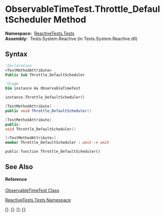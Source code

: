 # ObservableTimeTest.Throttle\_DefaultScheduler Method

**Namespace:**  [ReactiveTests.Tests](ReactiveTests.Tests\ReactiveTests.Tests.md)  
**Assembly:**  Tests.System.Reactive (in Tests.System.Reactive.dll)

## Syntax

```vb
'Declaration
<TestMethodAttribute> _
Public Sub Throttle_DefaultScheduler
```

```vb
'Usage
Dim instance As ObservableTimeTest

instance.Throttle_DefaultScheduler()
```

```csharp
[TestMethodAttribute]
public void Throttle_DefaultScheduler()
```

```c++
[TestMethodAttribute]
public:
void Throttle_DefaultScheduler()
```

```fsharp
[<TestMethodAttribute>]
member Throttle_DefaultScheduler : unit -> unit 
```

```jscript
public function Throttle_DefaultScheduler()
```

## See Also

#### Reference

[ObservableTimeTest Class](ObservableTimeTest\ObservableTimeTest.md)

[ReactiveTests.Tests Namespace](ReactiveTests.Tests\ReactiveTests.Tests.md)

[]: 
[]: 
[]: 
[]: 
